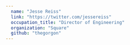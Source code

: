 ```yaml
---
  name: "Jesse Reiss"
  link: "https://twitter.com/jessereiss"
  occupation_title: "Director of Engineering"
  organization: "Square"
  github: "thegorgon"
---
```

